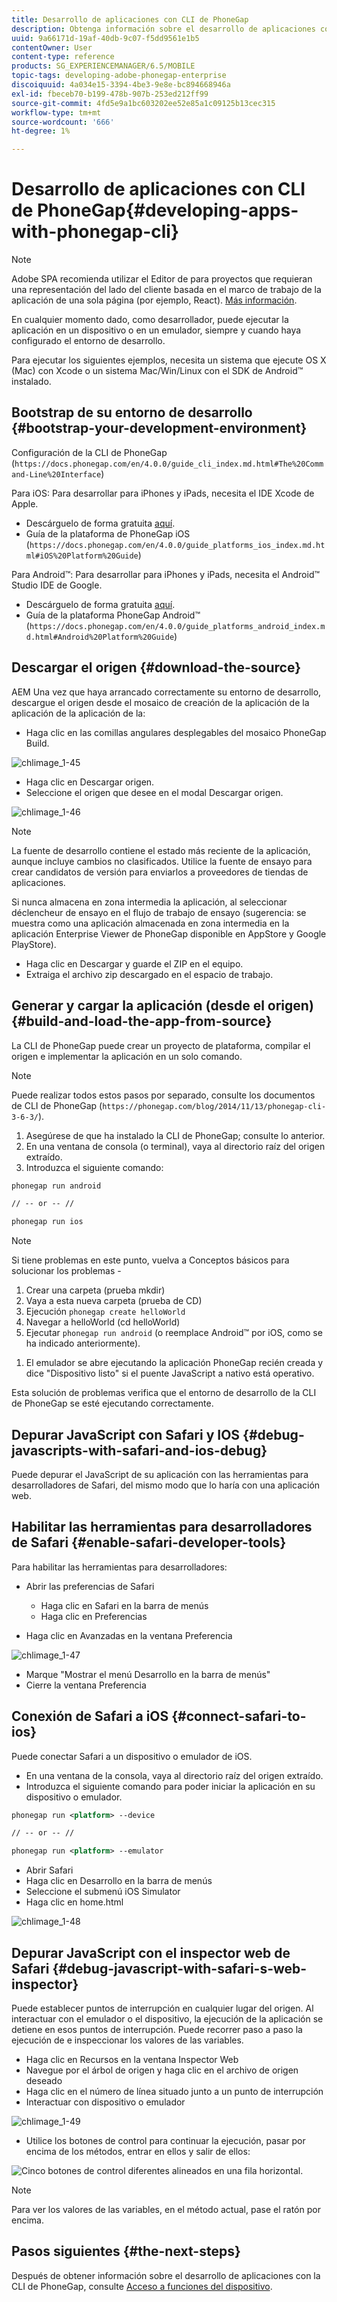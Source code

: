 ```yaml
---
title: Desarrollo de aplicaciones con CLI de PhoneGap
description: Obtenga información sobre el desarrollo de aplicaciones con la CLI de PhoneGap.
uuid: 9a66171d-19af-40db-9c07-f5dd9561e1b5
contentOwner: User
content-type: reference
products: SG_EXPERIENCEMANAGER/6.5/MOBILE
topic-tags: developing-adobe-phonegap-enterprise
discoiquuid: 4a034e15-3394-4be3-9e8e-bc894668946a
exl-id: fbeceb70-b199-478b-907b-253ed212ff99
source-git-commit: 4fd5e9a1bc603202ee52e85a1c09125b13cec315
workflow-type: tm+mt
source-wordcount: '666'
ht-degree: 1%

---
```


# Desarrollo de aplicaciones con CLI de PhoneGap{#developing-apps-with-phonegap-cli}

>[!NOTE]
>
>Adobe SPA recomienda utilizar el Editor de para proyectos que requieran una representación del lado del cliente basada en el marco de trabajo de la aplicación de una sola página (por ejemplo, React). [Más información](/help/sites-developing/spa-overview.md).

En cualquier momento dado, como desarrollador, puede ejecutar la aplicación en un dispositivo o en un emulador, siempre y cuando haya configurado el entorno de desarrollo.

Para ejecutar los siguientes ejemplos, necesita un sistema que ejecute OS X (Mac) con Xcode o un sistema Mac/Win/Linux con el SDK de Android™ instalado.

## Bootstrap de su entorno de desarrollo {#bootstrap-your-development-environment}

Configuración de la CLI de PhoneGap (`https://docs.phonegap.com/en/4.0.0/guide_cli_index.md.html#The%20Command-Line%20Interface`)

Para iOS: Para desarrollar para iPhones y iPads, necesita el IDE Xcode de Apple.

* Descárguelo de forma gratuita [aquí](https://idmsa.apple.com/IDMSWebAuth/signin?appIdKey=891bd3417a7776362562d2197f89480a8547b108fd934911bcbea0110d07f757&amp;path=%2Fdownload%2F&amp;rv=1).
* Guía de la plataforma de PhoneGap iOS (`https://docs.phonegap.com/en/4.0.0/guide_platforms_ios_index.md.html#iOS%20Platform%20Guide`)

Para Android™: Para desarrollar para iPhones y iPads, necesita el Android™ Studio IDE de Google.

* Descárguelo de forma gratuita [aquí](https://developer.android.com/studio).
* Guía de la plataforma PhoneGap Android™ (`https://docs.phonegap.com/en/4.0.0/guide_platforms_android_index.md.html#Android%20Platform%20Guide`)

## Descargar el origen {#download-the-source}

AEM Una vez que haya arrancado correctamente su entorno de desarrollo, descargue el origen desde el mosaico de creación de la aplicación de la aplicación de la aplicación de la:

* Haga clic en las comillas angulares desplegables del mosaico PhoneGap Build.

![chlimage_1-45](assets/chlimage_1-45.png)

* Haga clic en Descargar origen.
* Seleccione el origen que desee en el modal Descargar origen.

![chlimage_1-46](assets/chlimage_1-46.png)

>[!NOTE]
>
>La fuente de desarrollo contiene el estado más reciente de la aplicación, aunque incluye cambios no clasificados. Utilice la fuente de ensayo para crear candidatos de versión para enviarlos a proveedores de tiendas de aplicaciones.
>
>Si nunca almacena en zona intermedia la aplicación, al seleccionar déclencheur de ensayo en el flujo de trabajo de ensayo (sugerencia: se muestra como una aplicación almacenada en zona intermedia en la aplicación Enterprise Viewer de PhoneGap disponible en AppStore y Google PlayStore).

* Haga clic en Descargar y guarde el ZIP en el equipo.
* Extraiga el archivo zip descargado en el espacio de trabajo.

## Generar y cargar la aplicación (desde el origen) {#build-and-load-the-app-from-source}

La CLI de PhoneGap puede crear un proyecto de plataforma, compilar el origen e implementar la aplicación en un solo comando.

>[!NOTE]
>
>Puede realizar todos estos pasos por separado, consulte los documentos de CLI de PhoneGap (`https://phonegap.com/blog/2014/11/13/phonegap-cli-3-6-3/`).

1. Asegúrese de que ha instalado la CLI de PhoneGap; consulte lo anterior.
1. En una ventana de consola (o terminal), vaya al directorio raíz del origen extraído.
1. Introduzca el siguiente comando:

```xml
phonegap run android

// -- or -- //

phonegap run ios
```

>[!NOTE]
>
>Si tiene problemas en este punto, vuelva a Conceptos básicos para solucionar los problemas -
>
>1. Crear una carpeta (prueba mkdir)
>1. Vaya a esta nueva carpeta (prueba de CD)
>1. Ejecución `phonegap create helloWorld`
>1. Navegar a helloWorld (cd helloWorld)
>1. Ejecutar `phonegap run android` (o reemplace Android™ por iOS, como se ha indicado anteriormente).
1. El emulador se abre ejecutando la aplicación PhoneGap recién creada y dice &quot;Dispositivo listo&quot; si el puente JavaScript a nativo está operativo.
>
Esta solución de problemas verifica que el entorno de desarrollo de la CLI de PhoneGap se esté ejecutando correctamente.

## Depurar JavaScript con Safari y IOS {#debug-javascripts-with-safari-and-ios-debug}

Puede depurar el JavaScript de su aplicación con las herramientas para desarrolladores de Safari, del mismo modo que lo haría con una aplicación web.

## Habilitar las herramientas para desarrolladores de Safari {#enable-safari-developer-tools}

Para habilitar las herramientas para desarrolladores:

* Abrir las preferencias de Safari

   * Haga clic en Safari en la barra de menús
   * Haga clic en Preferencias

* Haga clic en Avanzadas en la ventana Preferencia

![chlimage_1-47](assets/chlimage_1-47.png)

* Marque &quot;Mostrar el menú Desarrollo en la barra de menús&quot;
* Cierre la ventana Preferencia

## Conexión de Safari a iOS {#connect-safari-to-ios}

Puede conectar Safari a un dispositivo o emulador de iOS.

* En una ventana de la consola, vaya al directorio raíz del origen extraído.
* Introduzca el siguiente comando para poder iniciar la aplicación en su dispositivo o emulador.

```xml
phonegap run <platform> --device

// -- or -- //

phonegap run <platform> --emulator
```

* Abrir Safari
* Haga clic en Desarrollo en la barra de menús
* Seleccione el submenú iOS Simulator
* Haga clic en home.html

![chlimage_1-48](assets/chlimage_1-48.png)

## Depurar JavaScript con el inspector web de Safari {#debug-javascript-with-safari-s-web-inspector}

Puede establecer puntos de interrupción en cualquier lugar del origen. Al interactuar con el emulador o el dispositivo, la ejecución de la aplicación se detiene en esos puntos de interrupción. Puede recorrer paso a paso la ejecución de e inspeccionar los valores de las variables.

* Haga clic en Recursos en la ventana Inspector Web
* Navegue por el árbol de origen y haga clic en el archivo de origen deseado
* Haga clic en el número de línea situado junto a un punto de interrupción
* Interactuar con dispositivo o emulador

![chlimage_1-49](assets/chlimage_1-49.png)

* Utilice los botones de control para continuar la ejecución, pasar por encima de los métodos, entrar en ellos y salir de ellos:

![Cinco botones de control diferentes alineados en una fila horizontal.](do-not-localize/chlimage_1-4.png)

>[!NOTE]
>
Para ver los valores de las variables, en el método actual, pase el ratón por encima.

## Pasos siguientes {#the-next-steps}

Después de obtener información sobre el desarrollo de aplicaciones con la CLI de PhoneGap, consulte [Acceso a funciones del dispositivo](/help/mobile/phonegap-access-device-features.md).
